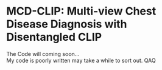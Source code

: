# MCD-CLIP: Multi-view Chest Disease Diagnosis with Disentangled CLIP
The Code will coming soon...  
My code is poorly written may take a while to sort out. QAQ
